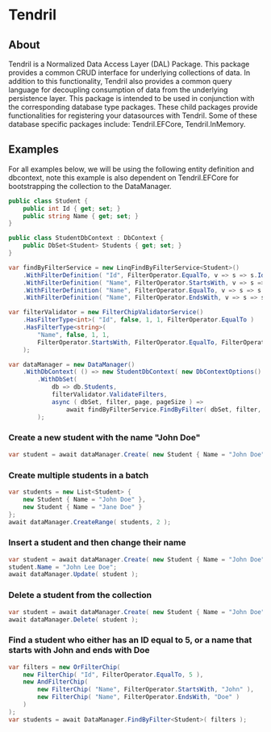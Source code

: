 
# Tendril

## About
Tendril is a Normalized Data Access Layer (DAL) Package.
This package provides a common CRUD interface for underlying collections of data.
In addition to this functionality, Tendril also provides a common query language for decoupling consumption of data from the underlying persistence layer.
This package is intended to be used in conjunction with the corresponding database type packages. These child packages provide functionalities for registering your datasources with Tendril.
Some of these database specific packages include: Tendril.EFCore, Tendril.InMemory.

## Examples
For all examples below, we will be using the following entity definition and dbcontext, note this example is also dependent on Tendril.EFCore for bootstrapping the collection to the DataManager.

```C#
public class Student {
	public int Id { get; set; }
	public string Name { get; set; }
}

public class StudentDbContext : DbContext {
	public DbSet<Student> Students { get; set; }
}

var findByFilterService = new LinqFindByFilterService<Student>()
	.WithFilterDefinition( "Id", FilterOperator.EqualTo, v => s => s.Id == ( ( int ) v.First() ) )
	.WithFilterDefinition( "Name", FilterOperator.StartsWith, v => s => s.Name.StartsWith( v.Single() as string ) )
	.WithFilterDefinition( "Name", FilterOperator.EqualTo, v => s => s.Name == ( v.Single() as string ) )
	.WithFilterDefinition( "Name", FilterOperator.EndsWith, v => s => s.Name.EndsWith( v.Single() as string ) );

var filterValidator = new FilterChipValidatorService()
	.HasFilterType<int>( "Id", false, 1, 1, FilterOperator.EqualTo )
	.HasFilterType<string>(
		"Name", false, 1, 1,
		FilterOperator.StartsWith, FilterOperator.EqualTo, FilterOperator.EndsWith
	);

var dataManager = new DataManager()
	.WithDbContext( () => new StudentDbContext( new DbContextOptions() ) )
		.WithDbSet(
			db => db.Students,
			filterValidator.ValidateFilters,
			async ( dbSet, filter, page, pageSize ) =>
				await findByFilterService.FindByFilter( dbSet, filter, page, pageSize ).ToListAsync()
		);
```
### Create a new student with the name "John Doe"
```C#
var student = await dataManager.Create( new Student { Name = "John Doe" } );
```

### Create multiple students in a batch
```C#
var students = new List<Student> {
	new Student { Name = "John Doe" },
	new Student { Name = "Jane Doe" }
};
await dataManager.CreateRange( students, 2 );
```

### Insert a student and then change their name
```C#
var student = await dataManager.Create( new Student { Name = "John Doe" } );
student.Name = "John Lee Doe";
await dataManager.Update( student );
```
### Delete a student from the collection
```C#
var student = await dataManager.Create( new Student { Name = "John Doe" } );
await dataManager.Delete( student );
```

### Find a student who either has an ID equal to 5, or a name that starts with John and ends with Doe
```C#
var filters = new OrFilterChip(
	new FilterChip( "Id", FilterOperator.EqualTo, 5 ),
	new AndFilterChip(
		new FilterChip( "Name", FilterOperator.StartsWith, "John" ),
		new FilterChip( "Name", FilterOperator.EndsWith, "Doe" )
	)
);
var students = await DataManager.FindByFilter<Student>( filters );
```
